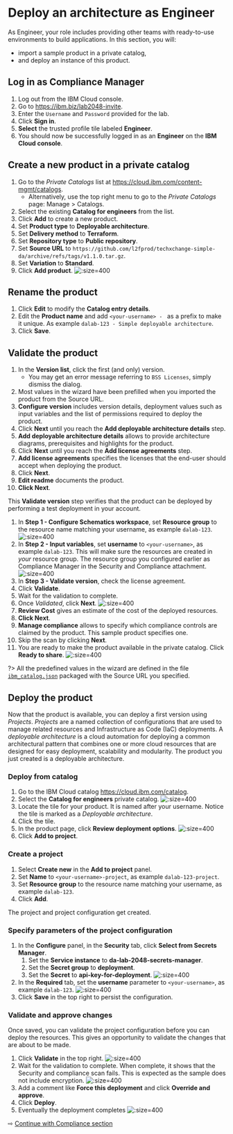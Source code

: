 # Deploy an architecture as Engineer

As Engineer, your role includes providing other teams with ready-to-use environments to build applications. In this section, you will:
* import a sample product in a private catalog,
* and deploy an instance of this product.

## Log in as Compliance Manager

1. Log out from the IBM Cloud console.
1. Go to https://ibm.biz/lab2048-invite.
1. Enter the `Username` and `Password` provided for the lab.
1. Click **Sign in**.
1. **Select** the trusted profile tile labeled **Engineer**.
1. You should now be successfully logged in as an **Engineer** on the **IBM Cloud console**.

## Create a new product in a private catalog

1. Go to the *Private Catalogs* list at https://cloud.ibm.com/content-mgmt/catalogs.
   * Alternatively, use the top right menu to go to the _Private Catalogs_ page: Manage > Catalogs.
1. Select the existing **Catalog for engineers** from the list.
1. Click **Add** to create a new product.
1. Set **Product type** to **Deployable architecture**.
1. Set **Delivery method** to **Terraform**.
1. Set **Repository type** to **Public repository**.
1. Set **Source URL** to `https://github.com/l2fprod/techxchange-simple-da/archive/refs/tags/v1.1.0.tar.gz`.
1. Set **Variation** to **Standard**.
1. Click **Add product**.
  ![](images/30-add-product.png ':size=400')

## Rename the product

1. Click **Edit** to modify the **Catalog entry details**.
1. Edit the **Product name** and add `<your-username> - ` as a prefix to make it unique. As example `dalab-123 - Simple deployable architecture`.
1. Click **Save**.

## Validate the product

1. In the **Version list**, click the first (and only) version.
   * You may get an error message referring to `BSS Licenses`, simply dismiss the dialog.
1. Most values in the wizard have been prefilled when you imported the product from the Source URL.
1. **Configure version** includes version details, deployment values such as input variables and the list of permissions required to deploy the product.
1. Click **Next** until you reach the **Add deployable architecture details** step.
1. **Add deployable architecture details** allows to provide architecture diagrams, prerequisites and highlights for the product.
1. Click **Next** until you reach the **Add license agreements** step.
1. **Add license agreements** specifies the licenses that the end-user should accept when deploying the product.
1. Click **Next**.
1. **Edit readme** documents the product.
1. **Click Next**.

This **Validate version** step verifies that the product can be deployed by performing a test deployment in your account.

1. In **Step 1 - Configure Schematics workspace**, set **Resource group** to the resource name matching your username, as example `dalab-123`.
  ![](images/30-set-resource-group.png ':size=400')
1. In **Step 2 - Input variables**, set **username** to `<your-username>`, as example `dalab-123`. This will make sure the resources are created in _your_ resource group. The resource group you configured earlier as Compliance Manager in the Security and Compliance attachment.
  ![](images/30-set-input-variable.png ':size=400')
1. In **Step 3 - Validate version**, check the license agreement.
1. Click **Validate**.
1. Wait for the validation to complete.
1. Once _Validated_, click **Next**.
  ![](images/30-validated.png ':size=400')
1. **Review Cost** gives an estimate of the cost of the deployed resources.
1. **Click Next**.
1. **Manage compliance** allows to specify which compliance controls are claimed by the product. This sample product specifies one.
1. Skip the scan by clicking **Next**.
1. You are ready to make the product available in the private catalog. Click **Ready to share**.
  ![](images/30-ready-to-share.png ':size=400')

?> All the predefined values in the wizard are defined in the file [`ibm_catalog.json`](https://github.com/l2fprod/techxchange-simple-da/blob/main/ibm_catalog.json) packaged with the Source URL you specified.

## Deploy the product

Now that the product is available, you can deploy a first version using _Projects_. *Projects* are a named collection of configurations that are used to manage related resources and Infrastructure as Code (IaC) deployments. A _deployable architecture_ is a cloud automation for deploying a common architectural pattern that combines one or more cloud resources that are designed for easy deployment, scalability and modularity. The product you just created is a deployable architecture.

### Deploy from catalog

1. Go to the IBM Cloud catalog https://cloud.ibm.com/catalog.
1. Select the **Catalog for engineers** private catalog.
  ![](images/30-select-catalog.png ':size=400')
1. Locate the tile for your product. It is named after your username. Notice the tile is marked as a _Deployable architecture_.
1. Click the tile.
1. In the product page, click **Review deployment options**.
  ![](images/30-product-tile-page.png ':size=400')
1. Click **Add to project**.

### Create a project

1. Select **Create new** in the **Add to project** panel.
1. Set **Name** to `<your-username>-project`, as example `dalab-123-project`.
1. Set **Resource group** to the resource name matching your username, as example `dalab-123`.
1. Click **Add**.

The project and project configuration get created.

### Specify parameters of the project configuration

1. In the **Configure** panel, in the **Security** tab, click **Select from Secrets Manager**.
   1. Set the **Service instance** to **da-lab-2048-secrets-manager**.
   1. Set the **Secret group** to **deployment**.
   1. Set the **Secret** to **api-key-for-deployment**.
   ![](images/30-project-set-api-key.png ':size=400')
1. In the **Required** tab, set the **username** parameter to `<your-username>`, as example `dalab-123`.
   ![](images/30-project-set-username.png ':size=400')
1. Click **Save** in the top right to persist the configuration.

### Validate and approve changes

Once saved, you can validate the project configuration before you can deploy the resources. This gives an opportunity to validate the changes that are about to be made.

1. Click **Validate** in the top right.
   ![](images/30-project-validation-starts.png ':size=400')
1. Wait for the validation to complete. When complete, it shows that the Security and compliance scan fails. This is expected as the sample does not include encryption.
   ![](images/30-project-validation-failed.png ':size=400')
1. Add a comment like **Force this deployment** and click **Override and approve**.
1. Click **Deploy**.
1. Eventually the deployment completes
   ![](images/30-project-deployed.png ':size=400')

⇨ [Continue with Compliance section](40-compliance.md)
